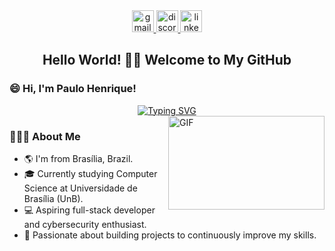 <div align="center">
  <a href="mailto:paulohpr.comercial@gmail.com" target="_blank">
    <img src="https://img.shields.io/static/v1?message=Gmail&logo=gmail&label=&color=D14836&logoColor=white&labelColor=&style=for-the-badge" height="35" alt="gmail logo" />
  </a>
  
  <a href="https://discord.com/users/1087450730887118878" target="_blank">
    <img src="https://img.shields.io/static/v1?message=Discord&logo=discord&label=&color=7289DA&logoColor=white&labelColor=&style=for-the-badge" height="35" alt="discord logo" />
  </a>
  
  <a href="https://www.linkedin.com/in/paulo-henrique-445520379" target="_blank">
    <img src="https://img.shields.io/static/v1?message=LinkedIn&logo=linkedin&label=&color=0077B5&logoColor=white&labelColor=&style=for-the-badge" height="35" alt="linkedin logo" />
  </a>
</div>

<h2 align="center">Hello World! 👋🏾 Welcome to My GitHub</h2>

### <p align="left">😄 Hi, I'm Paulo Henrique!</p>


<div align="center">
  <a href="https://git.io/typing-svg"><img src="https://readme-typing-svg.demolab.com?font=Fira+Code&weight=600&size=25&pause=1000&color=FFF000&background=FF56FF00&center=true&width=435&lines=Aspiring+Full-Stack+Developer+" alt="Typing SVG" /></a>
<a target="_blank"></div>

  <img align="right" height="150" width="250" alt="GIF" src="https://i.pinimg.com/originals/e1/d4/c7/e1d4c7ddfa20bbfdd77b564e548a4c3c.gif">
</a>

### 👨🏾‍💻 About Me

- 🌎 I'm from Brasília, Brazil.  
- 🎓 Currently studying Computer Science at Universidade de Brasília (UnB).  
- 💻 Aspiring full-stack developer and cybersecurity enthusiast.  
- 🚀 Passionate about building projects to continuously improve my skills.


